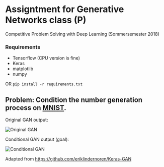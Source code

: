 # Assigntment for Generative Networks class (P)
Competitive Problem Solving with Deep Learning (Sommersemester 2018)

### Requirements

* Tensorflow (CPU version is fine)
* Keras
* matplotlib
* numpy

OR ```pip install -r requirements.txt```

## Problem: Condition the number generation process on [MNIST](http://yann.lecun.com/exdb/mnist/).

Original GAN output:

![Original GAN](https://media.giphy.com/media/pyqiEZyHTk0HUsEEl2/giphy.gif)

Conditional GAN output (goal):

![Conditional GAN](https://media.giphy.com/media/1oGRnUiJ2hYFbGhhHH/giphy.gif)

Adapted from https://github.com/eriklindernoren/Keras-GAN
